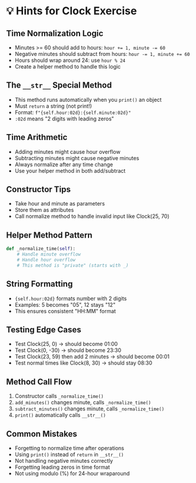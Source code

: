 # 💡 Hints for Clock Exercise

## Time Normalization Logic
- Minutes >= 60 should add to hours: `hour += 1, minute -= 60`
- Negative minutes should subtract from hours: `hour -= 1, minute += 60`
- Hours should wrap around 24: use `hour % 24`
- Create a helper method to handle this logic

## The `__str__` Special Method
- This method runs automatically when you `print()` an object
- Must `return` a string (not print!)
- Format: `f"{self.hour:02d}:{self.minute:02d}"`
- `:02d` means "2 digits with leading zeros"

## Time Arithmetic
- Adding minutes might cause hour overflow
- Subtracting minutes might cause negative minutes
- Always normalize after any time change
- Use your helper method in both add/subtract

## Constructor Tips
- Take hour and minute as parameters
- Store them as attributes
- Call normalize method to handle invalid input like Clock(25, 70)

## Helper Method Pattern
```python
def _normalize_time(self):
    # Handle minute overflow
    # Handle hour overflow
    # This method is "private" (starts with _)
```

## String Formatting
- `{self.hour:02d}` formats number with 2 digits
- Examples: 5 becomes "05", 12 stays "12"
- This ensures consistent "HH:MM" format

## Testing Edge Cases
- Test Clock(25, 0) → should become 01:00
- Test Clock(0, -30) → should become 23:30
- Test Clock(23, 59) then add 2 minutes → should become 00:01
- Test normal times like Clock(8, 30) → should stay 08:30

## Method Call Flow
1. Constructor calls `_normalize_time()`
2. `add_minutes()` changes minute, calls `_normalize_time()`
3. `subtract_minutes()` changes minute, calls `_normalize_time()`
4. `print()` automatically calls `__str__()`

## Common Mistakes
- Forgetting to normalize time after operations
- Using `print()` instead of `return` in `__str__()`
- Not handling negative minutes correctly
- Forgetting leading zeros in time format
- Not using modulo (%) for 24-hour wraparound